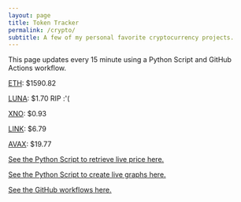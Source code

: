 ```yaml
---
layout: page
title: Token Tracker
permalink: /crypto/
subtitle: A few of my personal favorite cryptocurrency projects.
---
```


 This page updates every 15 minute using a Python Script and GitHub Actions workflow.


<!--BEGINCRYPTOINPUT-->
[ETH](https://smfxfc.github.io/crypto/eth.html): $1590.82

[LUNA](https://smfxfc.github.io/crypto/luna.html): $1.70 RIP :'(

[XNO](https://smfxfc.github.io/crypto/xno.html): $0.93

[LINK](https://smfxfc.github.io/crypto/link.html): $6.79

[AVAX](https://smfxfc.github.io/crypto/avax.html): $19.77

<!--ENDCRYPTOINPUT-->
 
 
[See the Python Script to retrieve live price here.](https://github.com/smfxfc/smfxfc.github.io/blob/master/src/get_cryptos.py)

[See the Python Script to create live graphs here.](https://github.com/smfxfc/smfxfc.github.io/blob/master/src/graph_crypto.py)

[See the GitHub workflows here.](https://github.com/smfxfc/smfxfc.github.io/blob/master/.github/workflows/)
